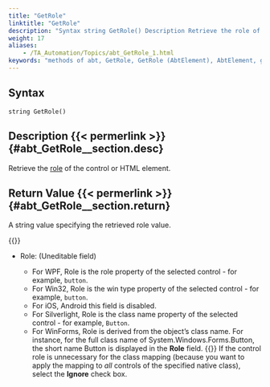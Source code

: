 ```yaml
--- 
title: "GetRole"
linktitle: "GetRole"
description: "Syntax string GetRole() Description Retrieve the role of the control or HTML element. Return Value A string value specifying the retrieved role value. Note:"
weight: 17
aliases: 
    - /TA_Automation/Topics/abt_GetRole_1.html
keywords: "methods of abt, GetRole, GetRole (AbtElement), AbtElement, getrole, abtelement getrole, role of control, role of HTML element"
---
```


## Syntax

`string GetRole()`

## Description {{< permerlink >}} {#abt_GetRole__section.desc} 

Retrieve the [role](/user-guide/interface-definitions/class-mapping/mapping-unknown-controls/mapping-unknown-controls-to-a-known-class#choice.role) of the control or HTML element.

## Return Value {{< permerlink >}} {#abt_GetRole__section.return} 

A string value specifying the retrieved role value.

{{<note>}}

-   Role: \(Uneditable field\)

    -   For WPF, Role is the role property of the selected control - for example, `button`.
    -   For Win32, Role is the win type property of the selected control - for example, ``button``.
    -   For iOS, Android this field is disabled.
    -   For Silverlight, Role is the class name property of the selected control - for example, `Button`.
    -   For WinForms, Role is derived from the object’s class name. For instance, for the full class name of System.Windows.Forms.Button, the short name Button is displayed in the **Role** field.
    {{<tip>}} If the control role is unnecessary for the class mapping \(because you want to apply the mapping to *all* controls of the specified native class\), select the **Ignore** check box.





